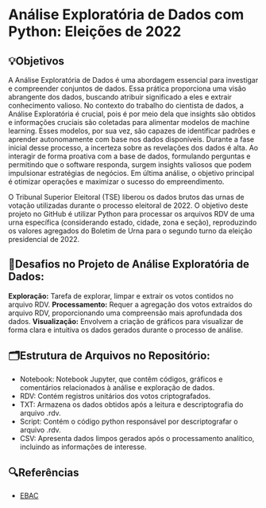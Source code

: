 # Análise Exploratória de Dados com Python: Eleições de 2022

## 💡Objetivos
A Análise Exploratória de Dados é uma abordagem essencial para investigar e compreender conjuntos de dados. Essa prática proporciona uma visão abrangente dos dados, buscando atribuir significado a eles e extrair conhecimento valioso. No contexto do trabalho do cientista de dados, a Análise Exploratória é crucial, pois é por meio dela que insights são obtidos e informações cruciais são coletadas para alimentar modelos de machine learning. Esses modelos, por sua vez, são capazes de identificar padrões e aprender autonomamente com base nos dados disponíveis. Durante a fase inicial desse processo, a incerteza sobre as revelações dos dados é alta. Ao interagir de forma proativa com a base de dados, formulando perguntas e permitindo que o software responda, surgem insights valiosos que podem impulsionar estratégias de negócios. Em última análise, o objetivo principal é otimizar operações e maximizar o sucesso do empreendimento.

O Tribunal Superior Eleitoral (TSE) liberou os dados brutos das urnas de votação utilizadas durante o processo eleitoral de 2022. O objetivo deste projeto no GitHub é utilizar Python para processar os arquivos RDV de uma urna específica (considerando estado, cidade, zona e seção), reproduzindo os valores agregados do Boletim de Urna para o segundo turno da eleição presidencial de 2022.

## 📄Desafios no Projeto de Análise Exploratória de Dados:

**Exploração:** Tarefa de explorar, limpar e extrair os votos contidos no arquivo RDV.
**Processamento:** Requer a agregação dos votos extraídos do arquivo RDV, proporcionando uma compreensão mais aprofundada dos dados.
**Visualização:** Envolvem a criação de gráficos para visualizar de forma clara e intuitiva os dados gerados durante o processo de análise.


##  🗂️Estrutura de Arquivos no Repositório:
* Notebook: Notebook Jupyter, que contêm códigos, gráficos e comentários relacionados à análise e exploração de dados.
* RDV: Contém registros unitários dos votos criptografados.
* TXT: Armazena os dados obtidos após a leitura e descriptografia do arquivo .rdv.
* Script: Contém o código python responsável por descriptografar o arquivo .rdv.
* CSV: Apresenta dados limpos gerados após o processamento analítico, incluindo as informações de interesse.

## 🔍Referências
- [EBAC](https://ebaconline.com.br/)
